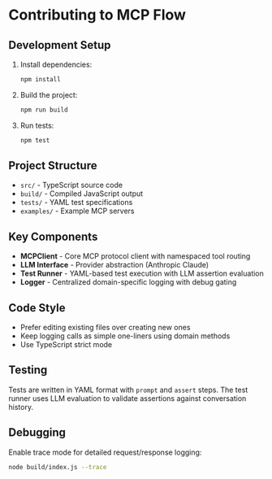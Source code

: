 # Contributing to MCP Flow

## Development Setup

1. Install dependencies:
   ```bash
   npm install
   ```

2. Build the project:
   ```bash
   npm run build
   ```

3. Run tests:
   ```bash
   npm test
   ```

## Project Structure

- `src/` - TypeScript source code
- `build/` - Compiled JavaScript output
- `tests/` - YAML test specifications
- `examples/` - Example MCP servers

## Key Components

- **MCPClient** - Core MCP protocol client with namespaced tool routing
- **LLM Interface** - Provider abstraction (Anthropic Claude)
- **Test Runner** - YAML-based test execution with LLM assertion evaluation
- **Logger** - Centralized domain-specific logging with debug gating

## Code Style

- Prefer editing existing files over creating new ones
- Keep logging calls as simple one-liners using domain methods
- Use TypeScript strict mode

## Testing

Tests are written in YAML format with `prompt` and `assert` steps. The test runner uses LLM evaluation to validate assertions against conversation history.

## Debugging

Enable trace mode for detailed request/response logging:
```bash
node build/index.js --trace
```
